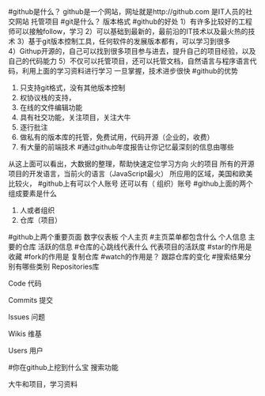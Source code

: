 #github是什么？
github是一个网站，网址就是http://github.com
是IT人员的社交网站
托管项目
#git是什么？
版本格式
#github的好处
1）有许多比较好的工程师可以接触follow，学习
2）可以基础到最新的，最前沿的IT技术以及最火热的技术
3）基于git版本控制工具，任何软件的发展版本都有，可以学习到很多  
4）Githup开源的，自己可以找到很多项目参与进去，提升自己的项目经验，以及自己的代码能力
5）不仅可以托管项目，还可以托管文档，自然语言与程序语言代码，利用上面的学习资料进行学习
一旦掌握，技术进步很快
#github的优势
1. 只支持git格式，没有其他版本控制
1. 权协议栈的支持，
1. 在线的文件编辑功能
1. 具有社交功能，关注项目，关注大牛
1. 逐行批注
1. 做私有的版本库的托管，免费试用，代码开源（企业的，收费）
1. 有大量的前端技术
#通过github年度报告让你记忆最深刻的信息由哪些

从这上面可以看出，大数据的整理，帮助快速定位学习方向
火的项目
所有的开源项目的开发语言，当前火的语言（JavaScript最火）
所应用的区域，美国和欧美比较火， 
#github上有可以个人账号 还可以有（ 组织）账号
#github上面的两个组成要素是什么
1. 人或者组织
1. 仓库（项目）


#github上两个重要页面
数字仪表板
个人主页
#主页菜单都包含什么
个人信息 主要的仓库 活跃的信息 
#仓库的心跳线代表什么
代表项目的活跃度
#star的作用是
收藏
#fork的作用是
复制仓库
#watch的作用是？
跟踪仓库的变化
#搜索结果分别有哪些类别
Repositories库	

Code	代码

Commits	提交

Issues	问题

Wikis	维基

Users   用户

#你在github上挖到什么宝
搜索功能

大牛和项目，学习资料
